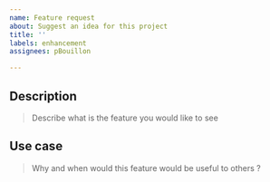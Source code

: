 ```yaml
---
name: Feature request
about: Suggest an idea for this project
title: ''
labels: enhancement
assignees: pBouillon

---
```


## Description

> Describe what is the feature you would like to see

## Use case

> Why and when would this feature would be useful to others ?
